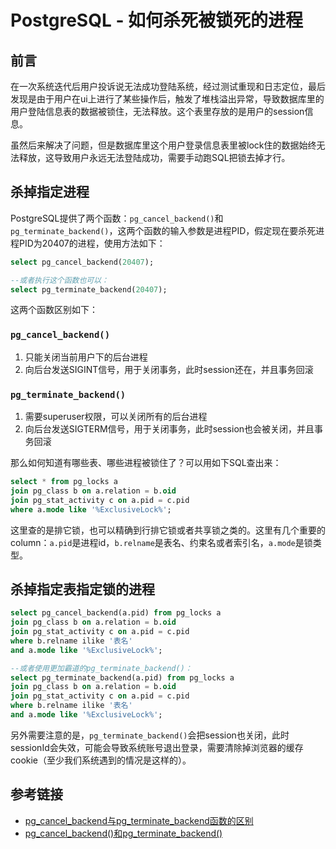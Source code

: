 # PostgreSQL - 如何杀死被锁死的进程

## 前言

在一次系统迭代后用户投诉说无法成功登陆系统，经过测试重现和日志定位，最后发现是由于用户在ui上进行了某些操作后，触发了堆栈溢出异常，导致数据库里的用户登陆信息表的数据被锁住，无法释放。这个表里存放的是用户的session信息。

虽然后来解决了问题，但是数据库里这个用户登录信息表里被lock住的数据始终无法释放，这导致用户永远无法登陆成功，需要手动跑SQL把锁去掉才行。
<!--more-->

## 杀掉指定进程

PostgreSQL提供了两个函数：`pg_cancel_backend()`和`pg_terminate_backend()`，这两个函数的输入参数是进程PID，假定现在要杀死进程PID为20407的进程，使用方法如下：

```sql
select pg_cancel_backend(20407);

--或者执行这个函数也可以：
select pg_terminate_backend(20407);
```

这两个函数区别如下：

### `pg_cancel_backend()`

1. 只能关闭当前用户下的后台进程
2. 向后台发送SIGINT信号，用于关闭事务，此时session还在，并且事务回滚

### `pg_terminate_backend()`

1. 需要superuser权限，可以关闭所有的后台进程
2. 向后台发送SIGTERM信号，用于关闭事务，此时session也会被关闭，并且事务回滚

那么如何知道有哪些表、哪些进程被锁住了？可以用如下SQL查出来：
```sql
select * from pg_locks a
join pg_class b on a.relation = b.oid
join pg_stat_activity c on a.pid = c.pid
where a.mode like '%ExclusiveLock%';
```
这里查的是排它锁，也可以精确到行排它锁或者共享锁之类的。这里有几个重要的column：`a.pid`是进程id，`b.relname`是表名、约束名或者索引名，`a.mode`是锁类型。

## 杀掉指定表指定锁的进程

```sql
select pg_cancel_backend(a.pid) from pg_locks a
join pg_class b on a.relation = b.oid
join pg_stat_activity c on a.pid = c.pid
where b.relname ilike '表名' 
and a.mode like '%ExclusiveLock%';

--或者使用更加霸道的pg_terminate_backend()：
select pg_terminate_backend(a.pid) from pg_locks a
join pg_class b on a.relation = b.oid
join pg_stat_activity c on a.pid = c.pid
where b.relname ilike '表名' 
and a.mode like '%ExclusiveLock%';
```

另外需要注意的是，`pg_terminate_backend()`会把session也关闭，此时sessionId会失效，可能会导致系统账号退出登录，需要清除掉浏览器的缓存cookie（至少我们系统遇到的情况是这样的）。

## 参考链接

* [pg_cancel_backend与pg_terminate_backend函数的区别](https://www.liangzl.com/get-article-detail-16499.html)
* [pg_cancel_backend()和pg_terminate_backend()](https://blog.csdn.net/lt89102476/article/details/84759743)
